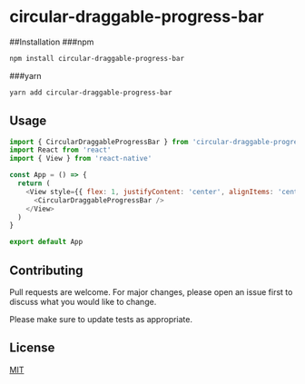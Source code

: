 # circular-draggable-progress-bar

##Installation
###npm
```bash
npm install circular-draggable-progress-bar
```
###yarn
```bash
yarn add circular-draggable-progress-bar
```

## Usage

```javascript
import { CircularDraggableProgressBar } from 'circular-draggable-progress-bar'
import React from 'react'
import { View } from 'react-native'

const App = () => {
  return (
    <View style={{ flex: 1, justifyContent: 'center', alignItems: 'center' }}>
      <CircularDraggableProgressBar />
    </View>
  )
}

export default App
```

## Contributing
Pull requests are welcome. For major changes, please open an issue first to discuss what you would like to change.

Please make sure to update tests as appropriate.

## License
[MIT](https://choosealicense.com/licenses/mit/)
